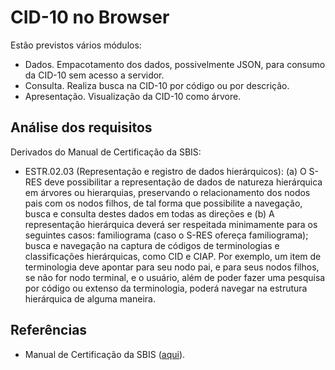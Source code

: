 # CID-10 no Browser

Estão previstos vários módulos: 

- Dados. Empacotamento dos dados, possivelmente JSON, para consumo da CID-10 sem acesso a servidor.
- Consulta. Realiza busca na CID-10 por código ou por descrição. 
- Apresentação. Visualização da CID-10 como árvore.

## Análise dos requisitos

Derivados do Manual de Certificação da SBIS:
- ESTR.02.03 (Representação e registro de dados hierárquicos): (a) O S-RES deve possibilitar a representação de dados de natureza hierárquica em árvores ou hierarquias, preservando o relacionamento dos nodos pais com os nodos filhos, de tal forma que possibilite a navegação, busca e consulta destes dados em todas as direções e (b) A representação hierárquica deverá ser respeitada minimamente para os seguintes casos: familiograma (caso o S-RES ofereça familiograma); busca e navegação na captura de códigos de terminologias e classificações hierárquicas, como CID e CIAP. Por exemplo, um item de terminologia deve apontar para seu nodo pai, e para seus nodos filhos, se não for nodo terminal, e o usuário, além de poder fazer uma pesquisa por código ou extenso da terminologia, poderá navegar na estrutura hierárquica de alguma maneira.

## Referências
- Manual de Certificação da SBIS ([aqui](http://sbis.org.br/certificacao-sbis)).
